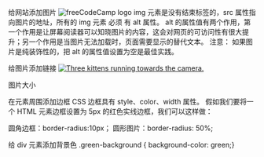 
给网站添加图片
<img src="https://www.freecatphotoapp.com/your-image.jpg" alt="freeCodeCamp logo">
img 元素是没有结束标签的，src 属性指向图片的地址，所有的 img 元素 必须 有 alt 属性。 alt 的属性值有两个作用，第一个作用是让屏幕阅读器可以知晓图片的内容，这会对网页的可访问性有很大提升；另一个作用是当图片无法加载时，页面需要显示的替代文本。
注意： 如果图片是纯装饰性的，把 alt 的属性值设置为空是最佳实践。

给图片添加链接
<a href="#"><img src="https://cdn.freecodecamp.org/curriculum/cat-photo-app/relaxing-cat.jpg"
alt="Three kittens running towards the camera."></a>

图片大小
<style>
.larger-image {
width: 500px;
}</style>

在元素周围添加边框
CSS 边框具有 style、color、width 属性。
假如我们要将一个 HTML 元素边框设置为 5px 的红色实线边框，我们可以这样做：
<style>
.thin-red-border {
border-color: red;
border-width: 5px;
border-style: solid;
}</style>
圆角边框：border-radius:10px；
圆形图片：border-radius: 50%;

给 div 元素添加背景色
.green-background {
background-color: green;}

